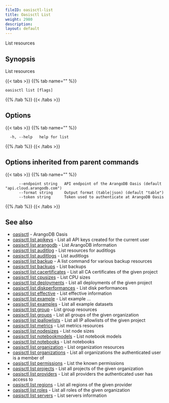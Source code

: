 ```yaml
---
fileID: oasisctl-list
title: Oasisctl List
weight: 2980
description: 
layout: default
---
```

List resources

## Synopsis

List resources

{{< tabs >}}
{{% tab name="" %}}
```
oasisctl list [flags]
```
{{% /tab %}}
{{< /tabs >}}

## Options

{{< tabs >}}
{{% tab name="" %}}
```
  -h, --help   help for list
```
{{% /tab %}}
{{< /tabs >}}

## Options inherited from parent commands

{{< tabs >}}
{{% tab name="" %}}
```
      --endpoint string   API endpoint of the ArangoDB Oasis (default "api.cloud.arangodb.com")
      --format string     Output format (table|json) (default "table")
      --token string      Token used to authenticate at ArangoDB Oasis
```
{{% /tab %}}
{{< /tabs >}}

## See also

* [oasisctl](../oasisctl-options)	 - ArangoDB Oasis
* [oasisctl list apikeys](oasisctl-list-apikeys)	 - List all API keys created for the current user
* [oasisctl list arangodb](oasisctl-list-arangodb)	 - List ArangoDB information
* [oasisctl list auditlog](oasisctl-list-auditlog)	 - List resources for auditlogs
* [oasisctl list auditlogs](oasisctl-list-auditlogs)	 - List auditlogs
* [oasisctl list backup](oasisctl-list-backup)	 - A list command for various backup resources
* [oasisctl list backups](oasisctl-list-backups)	 - List backups
* [oasisctl list cacertificates](oasisctl-list-cacertificates)	 - List all CA certificates of the given project
* [oasisctl list cpusizes](oasisctl-list-cpusizes)	 - List CPU sizes
* [oasisctl list deployments](oasisctl-list-deployments)	 - List all deployments of the given project
* [oasisctl list diskperformances](oasisctl-list-diskperformances)	 - List disk performances
* [oasisctl list effective](oasisctl-list-effective)	 - List effective information
* [oasisctl list example](oasisctl-list-example)	 - List example ...
* [oasisctl list examples](oasisctl-list-examples)	 - List all example datasets
* [oasisctl list group](oasisctl-list-group)	 - List group resources
* [oasisctl list groups](oasisctl-list-groups)	 - List all groups of the given organization
* [oasisctl list ipallowlists](oasisctl-list-ipallowlists)	 - List all IP allowlists of the given project
* [oasisctl list metrics](oasisctl-list-metrics)	 - List metrics resources
* [oasisctl list nodesizes](oasisctl-list-nodesizes)	 - List node sizes
* [oasisctl list notebookmodels](oasisctl-list-notebookmodels)	 - List notebook models
* [oasisctl list notebooks](oasisctl-list-notebooks)	 - List notebooks
* [oasisctl list organization](oasisctl-list-organization)	 - List organization resources
* [oasisctl list organizations](oasisctl-list-organizations)	 - List all organizations the authenticated user is a member of
* [oasisctl list permissions](oasisctl-list-permissions)	 - List the known permissions
* [oasisctl list projects](oasisctl-list-projects)	 - List all projects of the given organization
* [oasisctl list providers](oasisctl-list-providers)	 - List all providers the authenticated user has access to
* [oasisctl list regions](oasisctl-list-regions)	 - List all regions of the given provider
* [oasisctl list roles](oasisctl-list-roles)	 - List all roles of the given organization
* [oasisctl list servers](oasisctl-list-servers)	 - List servers information

